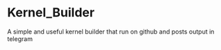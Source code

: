 # Kernel_Builder
A simple and useful kernel builder that run on github and posts output in telegram
